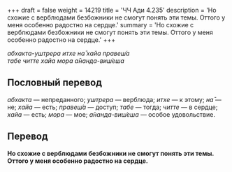 +++
draft = false
weight = 14219
title = 'ЧЧ Ади 4.235'
description = 'Но схожие с верблюдами безбожники не смогут понять эти темы. Оттого у меня особенно радостно на сердце.'
summary = 'Но схожие с верблюдами безбожники не смогут понять эти темы. Оттого у меня особенно радостно на сердце.'
+++

_абхакта-ушт̣рера итхе на̄ хайа правеш́а  
табе читте хайа мора а̄нанда-виш́еша_

## Пословный перевод

_абхакта_ — непреданного; _ушт̣рера_ — верблюда; _итхе_ — к этому; _на̄_ — не; _хайа_ — есть; _правеш́а_ — доступ; _табе_ — тогда; _читте_ — в сердце; _хайа_ — есть; _мора_ — мое; _а̄нанда_\-_виш́еша_ — особое удовольствие.

## Перевод

**Но схожие с верблюдами безбожники не смогут понять эти темы. Оттого у меня особенно радостно на сердце.**
